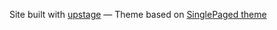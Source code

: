 

Site built with [upstage](https://github.com/upstage/upstage-cli)
&mdash;
Theme based on [SinglePaged theme](https://github.com/t413/SinglePaged)
